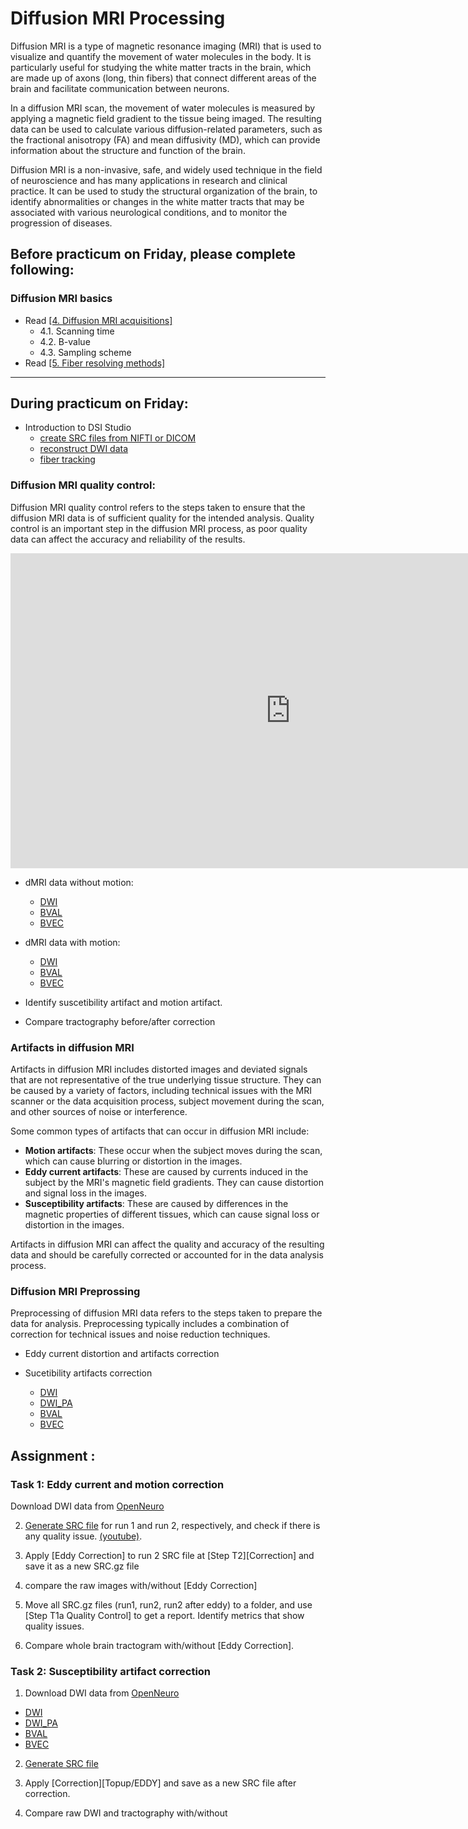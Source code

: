 # Diffusion MRI Processing

Diffusion MRI is a type of magnetic resonance imaging (MRI) that is used to visualize and quantify the movement of water molecules in the body. It is particularly useful for studying the white matter tracts in the brain, which are made up of axons (long, thin fibers) that connect different areas of the brain and facilitate communication between neurons.

In a diffusion MRI scan, the movement of water molecules is measured by applying a magnetic field gradient to the tissue being imaged. The resulting data can be used to calculate various diffusion-related parameters, such as the fractional anisotropy (FA) and mean diffusivity (MD), which can provide information about the structure and function of the brain.

Diffusion MRI is a non-invasive, safe, and widely used technique in the field of neuroscience and has many applications in research and clinical practice. It can be used to study the structural organization of the brain, to identify abnormalities or changes in the white matter tracts that may be associated with various neurological conditions, and to monitor the progression of diseases.

## Before practicum on Friday, please complete following:

### Diffusion MRI basics

- Read [[4. Diffusion MRI acquisitions]](https://www.sciencedirect.com/science/article/pii/S1053811921009241#sec0007)
  - 4.1. Scanning time
  - 4.2. B-value
  - 4.3. Sampling scheme
- Read [[5. Fiber resolving methods]](https://www.sciencedirect.com/science/article/pii/S1053811921009241#sec0020) 

---

## During practicum on Friday:

- Introduction to DSI Studio 
  - [create SRC files from NIFTI or DICOM](https://dsi-studio.labsolver.org/doc/gui_t1.html)
  - [reconstruct DWI data](https://dsi-studio.labsolver.org/doc/gui_t2.html)
  - [fiber tracking](https://dsi-studio.labsolver.org/doc/gui_t3_whole_brain.html)

### Diffusion MRI quality control:

Diffusion MRI quality control refers to the steps taken to ensure that the diffusion MRI data is of sufficient quality for the intended analysis. Quality control is an important step in the diffusion MRI process, as poor quality data can affect the accuracy and reliability of the results.

<iframe width="896" height="504" src="https://www.youtube.com/embed/stL4GMeTC1I" title="YouTube video player" frameborder="0" allow="accelerometer; autoplay; clipboard-write; encrypted-media; gyroscope; picture-in-picture" allowfullscreen></iframe>

  - dMRI data without motion:
    - [DWI](https://openneuro.org/crn/datasets/ds002087/snapshots/1.0.0/files/sub-01:dwi:sub-01_run-1_dwi.nii.gz)
    - [BVAL](https://openneuro.org/crn/datasets/ds002087/snapshots/1.0.0/files/sub-01:dwi:sub-01_run-1_dwi.bval)
    - [BVEC](https://openneuro.org/crn/datasets/ds002087/snapshots/1.0.0/files/sub-01:dwi:sub-01_run-1_dwi.bvec)

  - dMRI data with motion:
    - [DWI](https://openneuro.org/crn/datasets/ds002087/snapshots/1.0.0/files/sub-01:dwi:sub-01_run-2_dwi.nii.gz)
    - [BVAL](https://openneuro.org/crn/datasets/ds002087/snapshots/1.0.0/files/sub-01:dwi:sub-01_run-2_dwi.bval)
    - [BVEC](https://openneuro.org/crn/datasets/ds002087/snapshots/1.0.0/files/sub-01:dwi:sub-01_run-2_dwi.bvec)

  - Identify suscetibility artifact and motion artifact.
  - Compare tractography before/after correction

### Artifacts in diffusion MRI

Artifacts in diffusion MRI includes distorted images and deviated signals that are not representative of the true underlying tissue structure. They can be caused by a variety of factors, including technical issues with the MRI scanner or the data acquisition process, subject movement during the scan, and other sources of noise or interference.

Some common types of artifacts that can occur in diffusion MRI include:

  - **Motion artifacts**: These occur when the subject moves during the scan, which can cause blurring or distortion in the images.
  - **Eddy current artifacts**: These are caused by currents induced in the subject by the MRI's magnetic field gradients. They can cause distortion and signal loss in the images.
  - **Susceptibility artifacts**: These are caused by differences in the magnetic properties of different tissues, which can cause signal loss or distortion in the images.

Artifacts in diffusion MRI can affect the quality and accuracy of the resulting data and should be carefully corrected or accounted for in the data analysis process.

### Diffusion MRI Preprossing

Preprocessing of diffusion MRI data refers to the steps taken to prepare the data for analysis. Preprocessing typically includes a combination of correction for technical issues and noise reduction techniques.

- Eddy current distortion and artifacts correction
- Sucetibility artifacts correction
  
  - [DWI](https://openneuro.org/crn/datasets/ds003974/snapshots/3.0.0/files/sub-01:dwi:sub-01_acq-multiband_dwi.nii.gz)
  - [DWI_PA](https://openneuro.org/crn/datasets/ds003974/snapshots/3.0.0/files/sub-01:fmap:sub-01_acq-multiband_dir-PA_dwi.nii.gz)
  - [BVAL](https://openneuro.org/crn/datasets/ds003974/snapshots/3.0.0/files/sub-01:dwi:sub-01_acq-multiband_dwi.bval)
  - [BVEC](https://openneuro.org/crn/datasets/ds003974/snapshots/3.0.0/files/sub-01:dwi:sub-01_acq-multiband_dwi.bvec)   

## Assignment :

### Task 1: Eddy current and motion correction

Download DWI data from [OpenNeuro](https://openneuro.org/datasets/ds002087/versions/1.0.0)


2. [Generate SRC file](http://dsi-studio.labsolver.org/doc/gui_t1.html) for run 1 and run 2, respectively, and check if there is any quality issue. [(youtube)](https://www.youtube.com/embed/stL4GMeTC1I).

4. Apply [Eddy Correction] to run 2 SRC file at [Step T2][Correction] and save it as a new SRC.gz file

5. compare the raw images with/without [Eddy Correction]

6. Move all SRC.gz files (run1, run2, run2 after eddy) to a folder, and use [Step T1a Quality Control] to get a report. Identify metrics that show quality issues.

7. Compare whole brain tractogram with/without [Eddy Correction].

### Task 2: Susceptibility artifact correction

1. Download DWI data from [OpenNeuro](https://openneuro.org/datasets/ds003974/versions/1.0.0)

  - [DWI](https://openneuro.org/crn/datasets/ds003974/snapshots/3.0.0/files/sub-01:dwi:sub-01_acq-multiband_dwi.nii.gz)
  - [DWI_PA](https://openneuro.org/crn/datasets/ds003974/snapshots/3.0.0/files/sub-01:fmap:sub-01_acq-multiband_dir-PA_dwi.nii.gz)
  - [BVAL](https://openneuro.org/crn/datasets/ds003974/snapshots/3.0.0/files/sub-01:dwi:sub-01_acq-multiband_dwi.bval)
  - [BVEC](https://openneuro.org/crn/datasets/ds003974/snapshots/3.0.0/files/sub-01:dwi:sub-01_acq-multiband_dwi.bvec)
  
2. [Generate SRC file](http://dsi-studio.labsolver.org/doc/gui_t1.html) 

3. Apply [Correction][Topup/EDDY] and save as a new SRC file after correction.

4. Compare raw DWI and tractography with/without 
